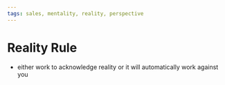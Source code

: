 ```yaml
---
tags: sales, mentality, reality, perspective
---
```


# Reality Rule

- either work to acknowledge reality or it will automatically work against you
